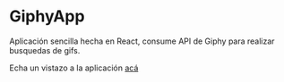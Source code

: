 # GiphyApp

Aplicación sencilla hecha en React, consume API de Giphy para realizar busquedas de gifs.

Echa un vistazo a la aplicación [acá](https://carlosngv.github.io/GiphyApp/)
